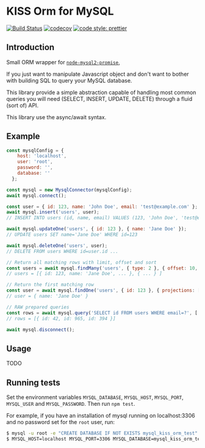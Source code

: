 # KISS Orm for MySQL

[![Build Status](https://travis-ci.org/Tehem/mysql-kiss-orm.svg?branch=master)](https://travis-ci.org/Tehem/mysql-kiss-orm)
[![codecov](https://codecov.io/gh/Tehem/mysql-kiss-orm/branch/master/graph/badge.svg)](https://codecov.io/gh/Tehem/mysql-kiss-orm)
[![code style: prettier](https://img.shields.io/badge/code_style-prettier-ff69b4.svg?style=flat-square)](https://github.com/prettier/prettier)

## Introduction

Small ORM wrapper for [`node-mysql2-promise`](https://github.com/namshi/node-mysql2-promise), 

If you just want to manipulate Javascript object and don't want to bother with building SQL to query your MySQL database.

This library provide a simple abstraction capable of handling most common queries you will need (SELECT, INSERT, UPDATE, DELETE) 
through a fluid (sort of) API.

This library use the async/await syntax.

## Example

```javascript
const mysqlConfig = {
    host: 'localhost',
    user: 'root',
    password: '',
    database: ''
  };

const mysql = new MysqlConnector(mysqlConfig);
await mysql.connect();

const user = { id: 123, name: 'John Doe', email: 'test@example.com' };
await mysql.insert('users', user);
// INSERT INTO users (id, name, email) VALUES (123, 'John Doe', 'test@example.com');

await mysql.updateOne('users', { id: 123 }, { name: 'Jane Doe' });
// UPDATE users SET name='Jane Doe' WHERE id=123

await mysql.deleteOne('users', user);
// DELETE FROM users WHERE id=user.id ...

// Return all matching rows with limit, offset and sort
const users = await mysql.findMany('users', { type: 2 }, { offset: 10, limit: 10, sort: { name: 'ASC' } });
// users = [{ id: 123, name: 'Jane Doe', ... }, { ... } ]

// Return the first matching row
const user = await mysql.findOne('users', { id: 123 }, { projections: ['name'] });
// user = { name: 'Jane Doe' }

// RAW prepared queries
const rows = await mysql.query('SELECT id FROM users WHERE email=?', ['test@example.com']);
// rows = [{ id: 42, id: 965, id: 394 }]

await mysql.disconnect();
```

## Usage

TODO

## Running tests

Set the environment variables `MYSQL_DATABASE`, `MYSQL_HOST`, `MYSQL_PORT`,
`MYSQL_USER` and `MYSQL_PASSWORD`. Then run `npm test`.

For example, if you have an installation of mysql running on localhost:3306
and no password set for the `root` user, run:

```sh
$ mysql -u root -e "CREATE DATABASE IF NOT EXISTS mysql_kiss_orm_test"
$ MYSQL_HOST=localhost MYSQL_PORT=3306 MYSQL_DATABASE=mysql_kiss_orm_test MYSQL_USER=root MYSQL_PASSWORD= npm test
```
